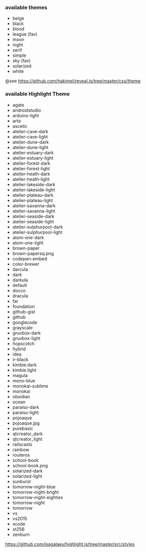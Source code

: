 ### available themes
- beige
- black
- blood
- league (fav)
- moon
- night
- serif
- simple
- sky (fav)
- solarized
- white

@see https://github.com/hakimel/reveal.js/tree/master/css/theme

### available Highlight Theme
- agate
- androidstudio
- arduino-light
- arta
- ascetic
- atelier-cave-dark
- atelier-cave-light
- atelier-dune-dark
- atelier-dune-light
- atelier-estuary-dark
- atelier-estuary-light
- atelier-forest-dark
- atelier-forest-light
- atelier-heath-dark
- atelier-heath-light
- atelier-lakeside-dark
- atelier-lakeside-light
- atelier-plateau-dark
- atelier-plateau-light
- atelier-savanna-dark
- atelier-savanna-light
- atelier-seaside-dark
- atelier-seaside-light
- atelier-sulphurpool-dark
- atelier-sulphurpool-light
- atom-one-dark
- atom-one-light
- brown-paper
- brown-papersq.png
- codepen-embed
- color-brewer
- darcula
- dark
- darkula
- default
- docco
- dracula
- far
- foundation
- github-gist
- github
- googlecode
- grayscale
- gruvbox-dark
- gruvbox-light
- hopscotch
- hybrid
- idea
- ir-black
- kimbie.dark
- kimbie.light
- magula
- mono-blue
- monokai-sublime
- monokai
- obsidian
- ocean
- paraiso-dark
- paraiso-light
- pojoaque
- pojoaque.jpg
- purebasic
- qtcreator_dark
- qtcreator_light
- railscasts
- rainbow
- routeros
- school-book
- school-book.png
- solarized-dark
- solarized-light
- sunburst
- tomorrow-night-blue
- tomorrow-night-bright
- tomorrow-night-eighties
- tomorrow-night
- tomorrow
- vs
- vs2015
- xcode
- xt256
- zenburn

https://github.com/isagalaev/highlight.js/tree/master/src/styles

